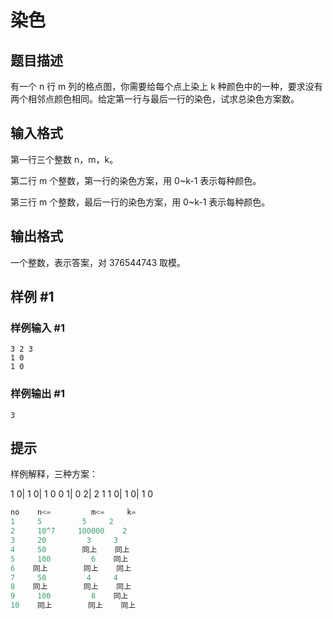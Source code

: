 # 染色

## 题目描述

有一个 n 行 m 列的格点图，你需要给每个点上染上 k 种颜色中的一种，要求没有两个相邻点颜色相同。给定第一行与最后一行的染色，试求总染色方案数。


## 输入格式

第一行三个整数 n，m，k。

第二行 m 个整数，第一行的染色方案，用 0~k-1 表示每种颜色。

第三行 m 个整数，最后一行的染色方案，用 0~k-1 表示每种颜色。


## 输出格式

一个整数，表示答案，对 376544743 取模。


## 样例 #1

### 样例输入 #1
```
3 2 3
1 0
1 0
```

### 样例输出 #1

```
3
```

## 提示

样例解释，三种方案：

1 0| 1 0| 1 0
0 1| 0 2| 2 1
1 0| 1 0| 1 0

```cpp
no    n<=         m<=     k=
1     5         5     2
2     10^7     100000    2
3     20         3     3
4     50        同上    同上
5     100         6    同上
6    同上        同上    同上
7     50         4     4
8    同上        同上    同上
9     100         8    同上
10    同上        同上    同上
```
